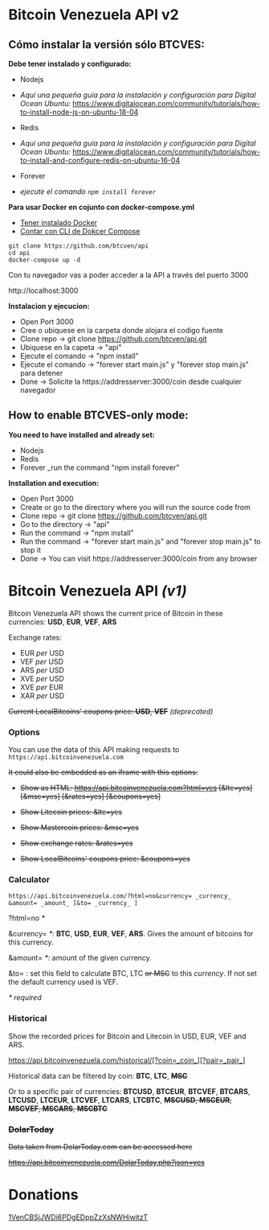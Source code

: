 Bitcoin Venezuela API v2
===

## Cómo instalar la versión sólo BTCVES:

**Debe tener instalado y configurado:**

* Nodejs

 * *Aquí una pequeña guía para la instalación y configuración para Digital Ocean Ubuntu:*
  https://www.digitalocean.com/community/tutorials/how-to-install-node-js-on-ubuntu-18-04

* Redis

 * *Aquí una pequeña guía para la instalación y configuración para Digital Ocean Ubuntu:*
  https://www.digitalocean.com/community/tutorials/how-to-install-and-configure-redis-on-ubuntu-16-04

* Forever
 
 * *ejecute el comando `npm install forever`*

**Para usar Docker en cojunto con docker-compose.yml**

- [Tener instalado Docker](https://docs.docker.com/install/)
- [Contar con CLI de Dokcer Compose](https://docs.docker.com/compose/install/)

```
git clone https://github.com/btcven/api
cd api
docker-compose up -d
```

Con tu navegador vas a poder acceder a la API a través del puerto 3000

http://localhost:3000


**Instalacion y ejecucion:**

- Open Port 3000
- Cree o ubiquese en la carpeta donde alojara el codigo fuente
- Clone repo -> git clone https://github.com/btcven/api.git
- Ubiquese en la capeta -> "api"
- Ejecute el comando -> "npm install"
- Ejecute el comando -> "forever start main.js" y "forever stop main.js" para detener
- Done -> Solicite la https://addresserver:3000/coin desde cualquier navegador

## How to enable BTCVES-only mode:

**You need to have installed and already set:**
- Nodejs
- Redis
- Forever
 _run the command "npm install forever"

**Installation and execution:**

- Open Port 3000
- Create or go to the directory where you will run the source code from
- Clone repo -> git clone https://github.com/btcven/api.git
- Go to the directory -> "api"
- Run the command -> "npm install"
- Run the command -> "forever start main.js" and "forever stop main.js" to stop it
- Done -> You can visit https://addresserver:3000/coin from any browser


Bitcoin Venezuela API *(v1)*
===
Bitcoin Venezuela API shows the current price of Bitcoin in these currencies: **USD**, **EUR**, **VEF**, **ARS**

Exchange rates:

- EUR _per_ USD
- VEF _per_ USD
- ARS _per_ USD
- XVE _per_ USD
- XVE _per_ EUR
- XAR _per_ USD

~~Current LocalBitcoins' coupons price: **USD**, **VEF**~~ *(deprecated)*

### Options

You can use the data of this API making requests to `https://api.bitcoinvenezuela.com`

~~It could also be embedded as an iframe with this options:~~

- ~~Show as HTML: https://api.bitcoinvenezuela.com?html=yes [&ltc=yes] [&msc=yes] [&rates=yes] [&coupons=yes]~~

- ~~Show Litecoin prices: &ltc=yes~~

- ~~Show Mastercoin prices: &msc=yes~~

- ~~Show exchange rates: &rates=yes~~

- ~~Show LocalBitcoins' coupons price: &coupons=yes~~


### Calculator

`https://api.bitcoinvenezuela.com/?html=no&currency= _currency_ &amount= _amount_ [&to= _currency_ ]`

?html=no _*_

&currency= _*_: **BTC**, **USD**, **EUR**, **VEF**, **ARS**. Gives the amount of bitcoins for this currency.

&amount= _*_: amount of the given currency.

&to= : set this field to calculate BTC, LTC ~~or MSC~~ to this _currency_. If not set the default currency used is VEF.

_* required_

### Historical

Show the recorded prices for Bitcoin and Litecoin in USD, EUR, VEF and ARS.

https://api.bitcoinvenezuela.com/historical/[?coin=_coin_][?pair=_pair_]

Historical data can be filtered by coin: **BTC**, **LTC**, ~~**MSC**~~

Or to a specific pair of currencies: **BTCUSD**, **BTCEUR**, **BTCVEF**, **BTCARS**, **LTCUSD**, **LTCEUR**, **LTCVEF**, **LTCARS**, **LTCBTC**, ~~**MSCUSD**, **MSCEUR**, **MSCVEF**, **MSCARS**, **MSCBTC**~~


### ~~DolarToday~~

~~Data taken from DolarToday.com can be accessed here~~

~~https://api.bitcoinvenezuela.com/DolarToday.php?json=yes~~


# Donations

<a href="bitcoin:1VenCBSjJWDi6PDgEDppZzXsNWHiwitzT">1VenCBSjJWDi6PDgEDppZzXsNWHiwitzT</a>
